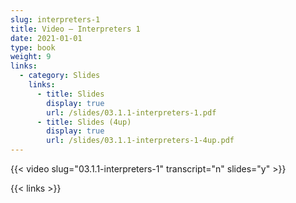 ```yaml
---
slug: interpreters-1
title: Video — Interpreters 1
date: 2021-01-01
type: book
weight: 9
links:
  - category: Slides
    links:
      - title: Slides
        display: true
        url: /slides/03.1.1-interpreters-1.pdf
      - title: Slides (4up)
        display: true
        url: /slides/03.1.1-interpreters-1-4up.pdf
---
```

{{< video slug="03.1.1-interpreters-1" transcript="n" slides="y" >}}

{{< links >}}


